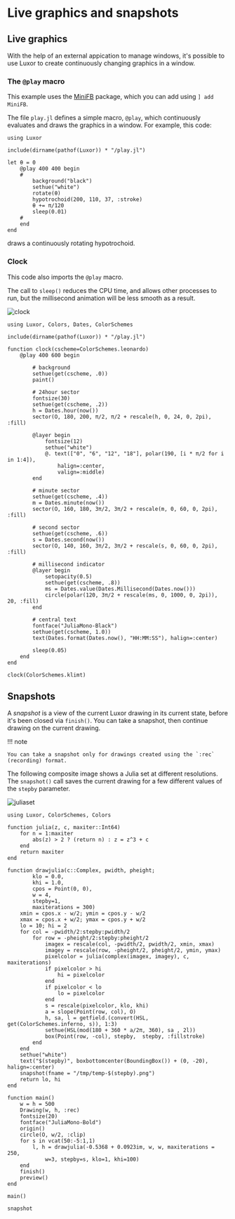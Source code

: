 # Live graphics and snapshots

## Live graphics

With the help of an external appication to manage windows, it's possible to use Luxor to create continuously changing graphics in a window.

### The `@play` macro

This example uses the [MiniFB](https://github.com/aviks/MiniFB.jl) package, which you can add using `] add MiniFB`.

The file `play.jl` defines a simple macro, `@play`, which continuously evaluates and draws the graphics in a window. For example, this code:

```
using Luxor

include(dirname(pathof(Luxor)) * "/play.jl")

let θ = 0
    @play 400 400 begin
    #
        background("black")
        sethue("white")
        rotate(θ)
        hypotrochoid(200, 110, 37, :stroke)
        θ += π/120
        sleep(0.01)
    #
    end
end
```

draws a continuously rotating hypotrochoid.

### Clock

This code also imports the `@play` macro.

The call to `sleep()` reduces the CPU time, and allows other processes to run, but the millisecond
animation will be less smooth as a result.

![clock](assets/figures/clock.gif)

```
using Luxor, Colors, Dates, ColorSchemes

include(dirname(pathof(Luxor)) * "/play.jl")

function clock(cscheme=ColorSchemes.leonardo)
    @play 400 600 begin

        # background
        sethue(get(cscheme, .0))
        paint()

        # 24hour sector
        fontsize(30)
        sethue(get(cscheme, .2))
        h = Dates.hour(now())
        sector(O, 180, 200, π/2, π/2 + rescale(h, 0, 24, 0, 2pi), :fill)

        @layer begin
            fontsize(12)
            sethue("white")
            @. text(["0", "6", "12", "18"], polar(190, [i * π/2 for i in 1:4]),
                halign=:center,
                valign=:middle)
        end

        # minute sector
        sethue(get(cscheme, .4))
        m = Dates.minute(now())
        sector(O, 160, 180, 3π/2, 3π/2 + rescale(m, 0, 60, 0, 2pi), :fill)

        # second sector
        sethue(get(cscheme, .6))
        s = Dates.second(now())
        sector(O, 140, 160, 3π/2, 3π/2 + rescale(s, 0, 60, 0, 2pi), :fill)

        # millisecond indicator
        @layer begin
            setopacity(0.5)
            sethue(get(cscheme, .8))
            ms = Dates.value(Dates.Millisecond(Dates.now()))
            circle(polar(120, 3π/2 + rescale(ms, 0, 1000, 0, 2pi)), 20, :fill)
        end

        # central text
        fontface("JuliaMono-Black")
        sethue(get(cscheme, 1.0))
        text(Dates.format(Dates.now(), "HH:MM:SS"), halign=:center)

        sleep(0.05)
    end
end

clock(ColorSchemes.klimt)
```

## Snapshots

A _snapshot_ is a view of the current Luxor drawing in its current state, before it's been closed via `finish()`. You can take a snapshot, then continue drawing on the current drawing.

!!! note

    You can take a snapshot only for drawings created using the `:rec` (recording) format.

The following composite image shows a Julia set at different resolutions. The `snapshot()` call saves the current drawing for a few different values of the `stepby` parameter.

![juliaset](assets/figures/julia-set-set.png)

```
using Luxor, ColorSchemes, Colors

function julia(z, c, maxiter::Int64)
    for n = 1:maxiter
        abs(z) > 2 ? (return n) : z = z^3 + c
    end
    return maxiter
end

function drawjulia(c::Complex, pwidth, pheight;
        klo = 0.0,
        khi = 1.0,
        cpos = Point(0, 0),
        w = 4,
        stepby=1,
        maxiterations = 300)
    xmin = cpos.x - w/2; ymin = cpos.y - w/2
    xmax = cpos.x + w/2; ymax = cpos.y + w/2
    lo = 10; hi = 2
    for col = -pwidth/2:stepby:pwidth/2
        for row = -pheight/2:stepby:pheight/2
            imagex = rescale(col, -pwidth/2, pwidth/2, xmin, xmax)
            imagey = rescale(row, -pheight/2, pheight/2, ymin, ymax)
            pixelcolor = julia(complex(imagex, imagey), c, maxiterations)
            if pixelcolor > hi
                hi = pixelcolor
            end
            if pixelcolor < lo
                lo = pixelcolor
            end
            s = rescale(pixelcolor, klo, khi)
            a = slope(Point(row, col), O)
            h, sa, l = getfield.(convert(HSL, get(ColorSchemes.inferno, s)), 1:3)
            sethue(HSL(mod(180 + 360 * a/2π, 360), sa , 2l))
            box(Point(row, -col), stepby,  stepby, :fillstroke)
        end
    end
    sethue("white")
    text("$(stepby)", boxbottomcenter(BoundingBox()) + (0, -20), halign=:center)
    snapshot(fname = "/tmp/temp-$(stepby).png")
    return lo, hi
end

function main()
    w = h = 500
    Drawing(w, h, :rec)
    fontsize(20)
    fontface("JuliaMono-Bold")
    origin()
    circle(O, w/2, :clip)
    for s in vcat(50:-5:1,1)
        l, h = drawjulia(-0.5368 + 0.0923im, w, w, maxiterations = 250,
            w=3, stepby=s, klo=1, khi=100)
    end
    finish()
    preview()
end

main()
```

```@docs
snapshot
```

